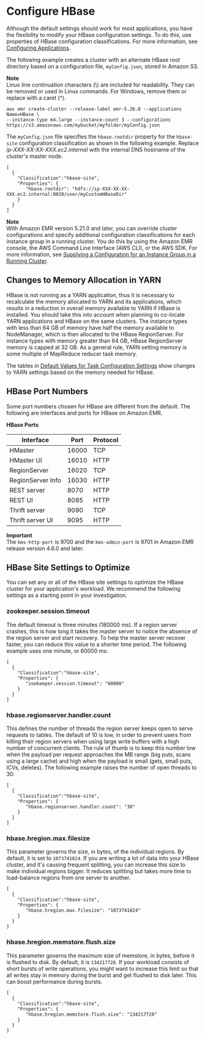 # Configure HBase<a name="emr-hbase-configure"></a>

Although the default settings should work for most applications, you have the flexibility to modify your HBase configuration settings\. To do this, use properties of HBase configuration classifications\. For more information, see [Configuring Applications](emr-configure-apps.md)\.

The following example creates a cluster with an alternate HBase root directory based on a configuration file, `myConfig.json`, stored in Amazon S3\.

**Note**  
Linux line continuation characters \(\\\) are included for readability\. They can be removed or used in Linux commands\. For Windows, remove them or replace with a caret \(^\)\.

```
aws emr create-cluster --release-label emr-5.26.0 --applications Name=HBase \
--instance-type m4.large --instance-count 3 --configurations https://s3.amazonaws.com/mybucket/myfolder/myConfig.json
```

The `myConfig.json` file specifies the `hbase.rootdir` property for the `hbase-site` configuration classification as shown in the following example\. Replace *ip\-XXX\-XX\-XX\-XXX\.ec2\.internal* with the internal DNS hostname of the cluster's master node\.

```
[
  {
    "Classification":"hbase-site",
    "Properties": {
       "hbase.rootdir": "hdfs://ip-XXX-XX-XX-XXX.ec2.internal:8020/user/myCustomHBaseDir"
    }
  }
]
```

**Note**  
With Amazon EMR version 5\.21\.0 and later, you can override cluster configurations and specify additional configuration classifications for each instance group in a running cluster\. You do this by using the Amazon EMR console, the AWS Command Line Interface \(AWS CLI\), or the AWS SDK\. For more information, see [Supplying a Configuration for an Instance Group in a Running Cluster](https://docs.aws.amazon.com/emr/latest/ReleaseGuide/emr-configure-apps-running-cluster.html)\.

## Changes to Memory Allocation in YARN<a name="emr-hbase-configure-yarn"></a>

HBase is not running as a YARN application, thus it is necessary to recalculate the memory allocated to YARN and its applications, which results in a reduction in overall memory available to YARN if HBase is installed\. You should take this into account when planning to co\-locate YARN applications and HBase on the same clusters\. The instance types with less than 64 GB of memory have half the memory available to NodeManager, which is then allocated to the HBase RegionServer\. For instance types with memory greater than 64 GB, HBase RegionServer memory is capped at 32 GB\. As a general rule, YARN setting memory is some multiple of MapReduce reducer task memory\.

The tables in [Default Values for Task Configuration Settings](emr-hadoop-task-config.md#emr-hadoop-task-jvm) show changes to YARN settings based on the memory needed for HBase\.

## HBase Port Numbers<a name="emr-hbase-ports"></a>

Some port numbers chosen for HBase are different from the default\. The following are interfaces and ports for HBase on Amazon EMR\.


**HBase Ports**  

| Interface | Port | Protocol | 
| --- | --- | --- | 
| HMaster | 16000 | TCP | 
| HMaster UI | 16010 | HTTP | 
| RegionServer | 16020 | TCP | 
| RegionServer Info | 16030 | HTTP | 
| REST server | 8070 | HTTP | 
| REST UI | 8085 | HTTP | 
| Thrift server | 9090 | TCP | 
| Thrift server UI | 9095 | HTTP | 

**Important**  
The `kms-http-port` is 9700 and the `kms-admin-port` is 9701 in Amazon EMR release version 4\.6\.0 and later\.

## HBase Site Settings to Optimize<a name="emr-hbase-settings-optimize"></a>

You can set any or all of the HBase site settings to optimize the HBase cluster for your application's workload\. We recommend the following settings as a starting point in your investigation\.

### zookeeper\.session\.timeout<a name="emr-hbase-zookeeper.session.timeout"></a>

The default timeout is three minutes \(180000 ms\)\. If a region server crashes, this is how long it takes the master server to notice the absence of the region server and start recovery\. To help the master server recover faster, you can reduce this value to a shorter time period\. The following example uses one minute, or 60000 ms: 

```
[
  {
    "Classification":"hbase-site",
    "Properties": {
       "zookeeper.session.timeout": "60000"
    }
  }
]
```

### hbase\.regionserver\.handler\.count<a name="emr-hbase-hbase.regionserver.handler.count"></a>

This defines the number of threads the region server keeps open to serve requests to tables\. The default of 10 is low, in order to prevent users from killing their region servers when using large write buffers with a high number of concurrent clients\. The rule of thumb is to keep this number low when the payload per request approaches the MB range \(big puts, scans using a large cache\) and high when the payload is small \(gets, small puts, ICVs, deletes\)\. The following example raises the number of open threads to 30: 

```
[
  {
    "Classification":"hbase-site",
    "Properties": {
       "hbase.regionserver.handler.count": "30"
    }
  }
]
```

### hbase\.hregion\.max\.filesize<a name="emr-hbase-hbase.hregion.max.filesize"></a>

This parameter governs the size, in bytes, of the individual regions\. By default, it is set to `1073741824`\. If you are writing a lot of data into your HBase cluster, and it's causing frequent splitting, you can increase this size to make individual regions bigger\. It reduces splitting but takes more time to load\-balance regions from one server to another\. 

```
[
  {
    "Classification":"hbase-site",
    "Properties": {
       "hbase.hregion.max.filesize": "1073741824"
    }
  }
]
```

### hbase\.hregion\.memstore\.flush\.size<a name="emr-hbase-hbase.hregion.memstore.flush.size"></a>

This parameter governs the maximum size of memstore, in bytes, before it is flushed to disk\. By default, it is `134217728`\. If your workload consists of short bursts of write operations, you might want to increase this limit so that all writes stay in memory during the burst and get flushed to disk later\. This can boost performance during bursts\. 

```
[
  {
    "Classification":"hbase-site",
    "Properties": {
       "hbase.hregion.memstore.flush.size": "134217728"
    }
  }
]
```